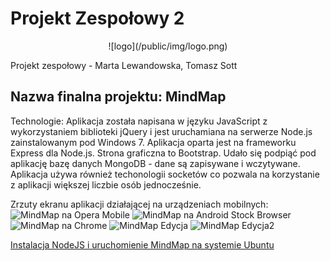 Projekt Zespołowy 2
==
<center> ![logo](/public/img/logo.png) </center>


Projekt zespołowy - Marta Lewandowska, Tomasz Sott



<h2> Nazwa finalna projektu: MindMap </h2>
Technologie: Aplikacja została napisana w języku JavaScript z wykorzystaniem biblioteki jQuery i jest uruchamiana na serwerze Node.js zainstalowanym pod Windows 7. Aplikacja oparta jest na frameworku Express dla Node.js. Strona graficzna to Bootstrap. Udało się podpiąć pod aplikację bazę danych MongoDB - dane są zapisywane i wczytywane. Aplikacja używa również techonologii socketów co pozwala na korzystanie z aplikacji większej liczbie osób jednocześnie.

Zrzuty ekranu aplikacji działającej na urządzeniach mobilnych:
![MindMap na Opera Mobile](screenshots/1.jpg "MindMap na Opera Mobile")
![MindMap na Android Stock Browser](screenshots/2.jpg "MindMap na Android Stock Browser")
![MindMap na Chrome](screenshots/5.jpg "MindMap na Chrome")
![MindMap Edycja](screenshots/1.jpg "MindMap Edycja1")
![MindMap Edycja2](screenshots/1.jpg "MindMap Edycja2")

[Instalacja NodeJS i uruchomienie MindMap na systemie Ubuntu](./ubuntu.md)
